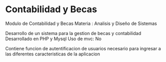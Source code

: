 Contabilidad y Becas
====

Modulo de Contabilidad y Becas
Materia : Analisis y Diseño de Sistemas

Desarrollo de un sistema para la gestion de becas y contabilidad
Desarrollado en PHP y Mysql
Uso de mvc: No

Contiene funcion de autentificacion de usuarios necesario para ingresar a las diferentes caracteristicas de la aplicacion
